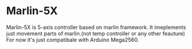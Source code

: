 # Marlin-5X
Marlin-5X is 5-axis controller based on marlin framework. 
It imeplements just movement parts of marlin.(not temp controller or any other feauture)
For now it's just compatibale with Arduino Mega2560.
